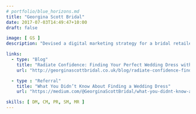 ```yaml
---
# portfolio/blue_horizons.md
title: "Georgina Scott Bridal"
date: 2017-07-03T14:49:47+10:00
draft: false

image: [ GS ]
description: "Devised a digital marketing strategy for a bridal retailer client and coordinated content, social media marketing and PR."

links:
  - type: "Blog"
    title: "Radiate Confidence: Finding Your Perfect Wedding Dress with Martina Liana"
    url: "http://georginascottbridal.co.uk/blog/radiate-confidence-finding-your-perfect-wedding-dress-with-martina-liana/"

  - type : "Referral"
    title: "What You Didn’t Know About Finding a Wedding Dress"
    url: "https://medium.com/@GeorginaScottBridal/what-you-didnt-know-about-finding-a-wedding-dress-b4fd46c85bfc"

skills: [ DM, CM, PR, SM, MR ]
---
```

